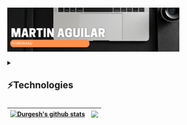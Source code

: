 
<img
  src="/Images/banner.png"
  alt="image"
  title="Banner"
  style="display: inline-block; margin: 0 auto; max-width: 396px">


<details>
<summary><h2>⚡Technologies</h2></summary><br>
  
💻
![Python](https://img.shields.io/badge/Python-05122A?style=flat&logo=python&logoColor=FFFB00)
![C++](https://img.shields.io/badge/C++-05122A?style=flat&logo=Cplusplus&logoColor=CD0000)
![Csharp](https://img.shields.io/badge/Csharp-05122A?style=flat&logo=Csharp&logoColor=9A4DE6)
![JavaScript](https://img.shields.io/badge/JavaScript-05122A?style=flat&logo=javascript)
![Typescript](https://img.shields.io/badge/Typescript-05122A?style=flat&logo=Typescript)
![PHP](https://img.shields.io/badge/PHP-05122A?style=flat&logo=php)
![Sql](https://img.shields.io/badge/Sql-05122A?style=flat&logo=serverfault)
![CSS3](https://img.shields.io/badge/CSS-05122A?style=flat&logo=CSS3&logoColor=008BFF)
![HTML5](https://img.shields.io/badge/HTML-05122A?style=flat&logo=CSS3&logoColor=FF8A0E)

🌐
![Angular](https://img.shields.io/badge/Angular-05122A?style=flat&logo=Angular&logoColor=CD0000)
![CodeIgniter](https://img.shields.io/badge/CodeIgniter-05122A?style=flat&logo=CodeIgniter)
![NodeJs](https://img.shields.io/badge/NodeJs-05122A?style=flat&logo=node.js)
![Bootstrap](https://img.shields.io/badge/Bootstrap-05122A?style=flat&logo=Bootstrap)
![Ionic](https://img.shields.io/badge/Ionic-05122A?style=flat&logo=Ionic)

🎮
![Sansar](https://img.shields.io/badge/Sansar-05122A?style=flat&logo=sharp&logoColor=00aae4)
![Unity](https://img.shields.io/badge/Unity-05122A?style=flat&logo=Unity)
![RobloxStudio](https://img.shields.io/badge/RobloxStudio-05122A?style=flat&logo=RobloxStudio)


🛢 
![Mysql](https://img.shields.io/badge/Mysql-05122A?style=flat&logo=Mysql)
![Mariadb](https://img.shields.io/badge/Mariadb-05122A?style=flat&logo=Mariadb)
![Postman](https://img.shields.io/badge/Postman-05122A?style=flat&logo=Postman)

📟
![Arduino](https://img.shields.io/badge/Arduino-05122A?style=flat&logo=Arduino)
![RaspBerryPi](https://img.shields.io/badge/RaspBerryPi-05122A?style=flat&logo=RaspBerryPi&logoColor=A22846)
![ESP32](https://img.shields.io/badge/ESP32-05122A?style=flat&logo=esphome)

</details>
  
| <a href="https://github.com/horurasu/github-readme-stats"><img align="center" src="https://github-readme-stats.vercel.app/api?username=horurasu&show_icons=true&include_all_commits=true&theme=vision-friendly-dark&hide_border=true&hide=issues,prs&rank_icon=github" alt="Durgesh's github stats" /></a> | <a href="https://github.com/horurasu/github-readme-stats"><img align="center" src="https://github-readme-stats.vercel.app/api/top-langs/?username=horurasu&layout=compact&theme=vision-friendly-dark&hide_border=true" /></a> |
| ------------- | ------------- |





